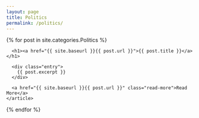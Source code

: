 ```yaml
---
layout: page
title: Politics
permalink: /politics/
---
```


<div class="posts">
  {% for post in site.categories.Politics %}
    <article class="post">

      <h1><a href="{{ site.baseurl }}{{ post.url }}">{{ post.title }}</a></h1>

      <div class="entry">
        {{ post.excerpt }}
      </div>

      <a href="{{ site.baseurl }}{{ post.url }}" class="read-more">Read More</a>
    </article>

{% endfor %}

</div>
